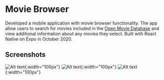 # Movie Browser
Developed a mobile application with movie browser functionality. The app allow users to
search for movies included in the [Open Movie Database](http://www.omdbapi.com/)
and view additional information about any movies they select. Built with React Native on
Expo in October 2020.

## Screenshots
![Alt text](/assets/home.PNG?raw=true){:width="100px"}
![Alt text](/assets/search.PNG?raw=true){:width="100px"}
![Alt text](/assets/details.PNG?raw=true){:width="100px"}
